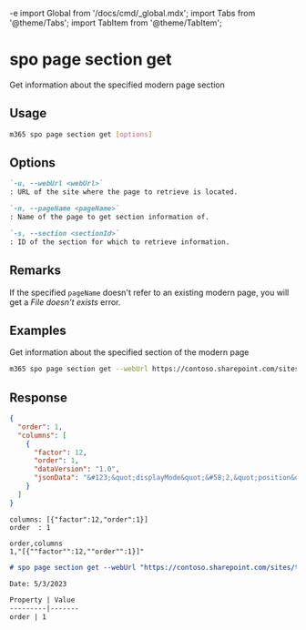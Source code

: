 -e <!-- DISCLAIMER: All secrets, passwords, and sensitive values in this document are examples only and not real credentials. -->
import Global from '/docs/cmd/_global.mdx';
import Tabs from '@theme/Tabs';
import TabItem from '@theme/TabItem';

# spo page section get

Get information about the specified modern page section

## Usage

```sh
m365 spo page section get [options]
```

## Options

```md definition-list
`-u, --webUrl <webUrl>`
: URL of the site where the page to retrieve is located.

`-n, --pageName <pageName>`
: Name of the page to get section information of.

`-s, --section <sectionId>`
: ID of the section for which to retrieve information.
```

<Global />

## Remarks

If the specified `pageName` doesn't refer to an existing modern page, you will get a _File doesn't exists_ error.

## Examples

Get information about the specified section of the modern page

```sh
m365 spo page section get --webUrl https://contoso.sharepoint.com/sites/team-a --pageName home.aspx --section 1
```

## Response

<Tabs>
  <TabItem value="JSON">

  ```json
  {
    "order": 1,
    "columns": [
      {
        "factor": 12,
        "order": 1,
        "dataVersion": "1.0",
        "jsonData": "&#123;&quot;displayMode&quot;&#58;2,&quot;position&quot;&#58;&#123;&quot;sectionFactor&quot;&#58;12,&quot;sectionIndex&quot;&#58;1,&quot;zoneIndex&quot;&#58;1&#125;&#125;"
      }
    ]
  }
  ```

  </TabItem>
  <TabItem value="Text">

  ```text
  columns: [{"factor":12,"order":1}]
  order  : 1
  ```

  </TabItem>
  <TabItem value="CSV">

  ```csv
  order,columns
  1,"[{""factor"":12,""order"":1}]"
  ```

  </TabItem>
  <TabItem value="Markdown">

  ```md
  # spo page section get --webUrl "https://contoso.sharepoint.com/sites/team-a" --pageName "home.aspx" --section "1"

  Date: 5/3/2023

  Property | Value
  ---------|-------
  order | 1
  ```

  </TabItem>
</Tabs>
